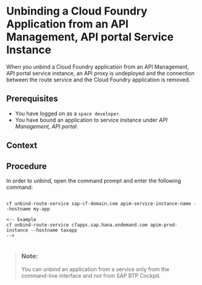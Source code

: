 <!-- loio09fd33ac55e844d28b3deb385cca316a -->

# Unbinding a Cloud Foundry Application from an API Management, API portal Service Instance

When you unbind a Cloud Foundry application from an API Management, API portal service instance, an API proxy is undeployed and the connection between the route service and the Cloud Foundry application is removed.



<a name="loio09fd33ac55e844d28b3deb385cca316a__prereq_ayd_ym1_f1c"/>

## Prerequisites

-   You have logged on as a `space developer`.
-   You have bound an application to service instance under *API Management, API portal*.



## Context



## Procedure

In order to unbind, open the command prompt and enter the following command:

```

cf unbind-route-service sap-cf-domain.com apim-service-instance-name --hostname my-app

<-- Example
cf unbind-route-service cfapps.sap.hana.ondemand.com apim-prod-instance --hostname taxapp
-->
 
```

> ### Note:  
> You can unbind an application from a service only from the command-line interface and not from SAP BTP Cockpit.

